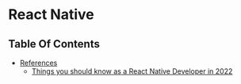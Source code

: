 # React Native

## Table Of Contents
- [References]()
    - [Things you should know as a React Native Developer in 2022](https://medium.com/@vismayaharidas135/things-you-should-know-as-a-react-native-developer-in-2022-fddcbf3c0caf)